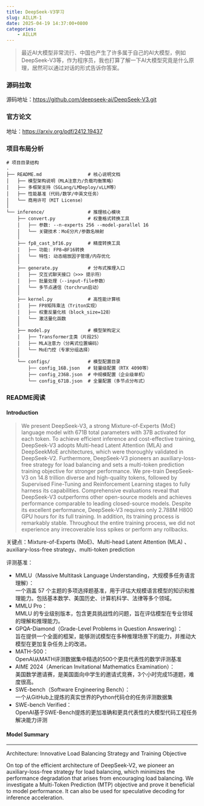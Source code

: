 ```yaml
---
title: DeepSeek-V3学习
slug: AILLM-1
date: 2025-04-19 14:37:00+0800
categories:
    - AILLM
---
```


> 最近AI大模型非常流行、中国也产生了许多属于自己的AI大模型，例如DeepSeek-V3等，作为程序员，我也打算了解一下AI大模型究竟是什么原理，居然可以通过对话的形式告诉你答案。

### 源码拉取

源码地址：<https://github.com/deepseek-ai/DeepSeek-V3.git>  

### 官方论文

地址：<https://arxiv.org/pdf/2412.19437>

### 项目布局分析

```text
# 项目目录结构
.
├── README.md                 # 核心说明文档
│   ├── 模型架构说明（MLA注意力/负载均衡策略）
│   ├── 多框架支持（SGLang/LMDeploy/vLLM等）
│   ├── 性能基准（代码/数学/中英文任务）
│   └── 商用许可（MIT License）
│
└── inference/                # 推理核心模块
    ├── convert.py            # 权重格式转换工具
    │   ├── 参数: --n-experts 256 --model-parallel 16
    │   └── 关键技术：MoE分片/参数名映射
    │
    ├── fp8_cast_bf16.py      # 精度转换工具
    │   ├── 功能: FP8→BF16转换
    │   └── 特性: 动态缩放因子管理/内存优化
    │
    ├── generate.py           # 分布式推理入口
    │   ├── 交互式聊天接口（>>> 提示符）
    │   ├── 批量处理（--input-file参数）
    │   └── 多节点通信（torchrun启动）
    │
    ├── kernel.py             # 高性能计算核
    │   ├── FP8矩阵乘法（Triton实现）
    │   ├── 权重反量化核（block_size=128）
    │   └── 激活量化函数
    │
    ├── model.py              # 模型架构定义
    │   ├── Transformer主类（片段25）
    │   ├── MLA注意力（分离式位置编码）
    │   └── MoE门控（专家分组选择）
    │
    └── configs/              # 模型配置目录
        ├── config_16B.json   # 轻量级配置（RTX 4090等）
        ├── config_236B.json  # 中规模配置（企业级单机）
        └── config_671B.json  # 全量配置（多节点分布式）
```

### README阅读

#### Introduction

> We present DeepSeek-V3, a strong Mixture-of-Experts (MoE) language model with 671B total parameters with 37B activated for each token. To achieve efficient inference and cost-effective training, DeepSeek-V3 adopts Multi-head Latent Attention (MLA) and DeepSeekMoE architectures, which were thoroughly validated in DeepSeek-V2. Furthermore, DeepSeek-V3 pioneers an auxiliary-loss-free strategy for load balancing and sets a multi-token prediction training objective for stronger performance. We pre-train DeepSeek-V3 on 14.8 trillion diverse and high-quality tokens, followed by Supervised Fine-Tuning and Reinforcement Learning stages to fully harness its capabilities. Comprehensive evaluations reveal that DeepSeek-V3 outperforms other open-source models and achieves performance comparable to leading closed-source models. Despite its excellent performance, DeepSeek-V3 requires only 2.788M H800 GPU hours for its full training. In addition, its training process is remarkably stable. Throughout the entire training process, we did not experience any irrecoverable loss spikes or perform any rollbacks.

关键点：Mixture-of-Experts (MoE)、Multi-head Latent Attention (MLA) 、auxiliary-loss-free strategy、multi-token prediction

评测基准：

- MMLU（Massive Multitask Language Understanding，大规模多任务语言理解）：  
一个涵盖 57 个主题的多项选择题基准，用于评估大规模语言模型的知识和推理能力。包括基本数学、美国历史、计算机科学、法律等多个领域。
- MMLU Pro：  
MMLU 的专业级别版本，包含更具挑战性的问题，旨在评估模型在专业领域的理解和推理能力。
- GPQA-Diamond（Grade-Level Problems in Question Answering）：  
旨在提供一个全面的框架，能够测试模型在多种推理场景下的能力，并推动大模型在更加复杂任务上的改进。
- MATH-500：  
OpenAI从MATH评测数据集中精选的500个更具代表性的数学评测基准
- AIME 2024（American Invitational Mathematics Examination）：  
美国数学邀请赛，是美国面向中学生的邀请式竞赛，3个小时完成15道题，难度很高。
- SWE-bench（Software Engineering Bench）：  
一个从GitHub上提炼的真实世界的Python代码仓的任务评测数据集
- SWE-bench Verified：  
OpenAI基于SWE-Bench提炼的更加准确和更具代表性的大模型代码工程任务解决能力评测

#### Model Summary

---
Architecture: Innovative Load Balancing Strategy and Training Objective

On top of the efficient architecture of DeepSeek-V2, we pioneer an auxiliary-loss-free strategy for load balancing, which minimizes the performance degradation that arises from encouraging load balancing.
We investigate a Multi-Token Prediction (MTP) objective and prove it beneficial to model performance. It can also be used for speculative decoding for inference acceleration.
